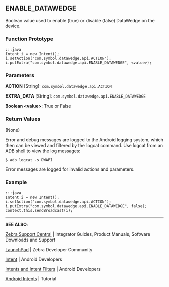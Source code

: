 <h2 id="enable_datawedge">ENABLE_DATAWEDGE</h2>
<p>Boolean value used to enable (true) or disable (false) DataWedge on the device.</p>
<h3 id="functionprototype">Function Prototype</h3>
<pre><code>:::java
Intent i = new Intent();
i.setAction("com.symbol.datawedge.api.ACTION");
i.putExtra("com.symbol.datawedge.api.ENABLE_DATAWEDGE", &lt;value&gt;);
</code></pre>
<h3 id="parameters">Parameters</h3>
<p><strong>ACTION</strong> [String]: <code>com.symbol.datawedge.api.ACTION</code></p>
<p><strong>EXTRA_DATA</strong> [String]: <code>com.symbol.datawedge.api.ENABLE_DATAWEDGE</code></p>
<p><strong>Boolean &lt;value&gt;</strong>: True or False </p>
<h3 id="returnvalues">Return Values</h3>
<p>(None)</p>
<p>Error and debug messages are logged to the Android logging system, which then can be viewed and filtered by the logcat command. Use logcat from an ADB shell to view the log messages:</p>
<pre><code>$ adb logcat -s DWAPI
</code></pre>
<p>Error messages are logged for invalid actions and parameters.</p>
<h3 id="example">Example</h3>
<pre><code>:::java
Intent i = new Intent();
i.setAction("com.symbol.datawedge.api.ACTION");
i.putExtra("com.symbol.datawedge.api.ENABLE_DATAWEDGE", false);
context.this.sendBroadcast(i);
</code></pre>
<hr />
<p><strong>SEE ALSO</strong>:</p>
<p><a href="https://www.zebra.com/us/en/support-downloads.html">Zebra Support Central</a> | Integrator Guides, Product Manuals, Software Downloads and Support</p>
<p><a href="https://developer.zebra.com/welcome">LaunchPad</a> | Zebra Developer Community</p>
<p><a href="https://developer.android.com/reference/android/content/Intent.html">Intent</a> | Android Developers</p>
<p><a href="http://developer.android.com/guide/components/intents-filters.html">Intents and Intent Filters</a> | Android Developers</p>
<p><a href="http://www.vogella.com/tutorials/AndroidIntent/article.html">Android Intents</a> | Tutorial</p>
